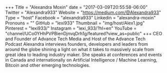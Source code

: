 +++
Title = "Alexandra Moxin"
date = "2017-03-09T20:55:58-06:00"
Twitter = "Alexandra933"
Website = "https://medium.com/@Alexandra933"
Type = "host"
Facebook = "alexandra933"
Linkedin = "alexandra-moxin"
Pronouns = ""
GitHub = "lexi933"
Thumbnail = "img/host/Alex1.jpg"
Pinterest = "lexi933/"
Instagram = "lexi_933/?hl=en"
YouTube = "channel/UCo0YHhPVPBienDjnvqDrh1g/featured?view_as=public"
+++
CEO and Founder of Advance Tech Media and Host of the Advance Tech Podcast Alexandra interviews founders, developers and leaders from around the globe shining a light on what it takes to massively scale from great idea to leading industry maker. She speaks at conferences and events in Canada and internationally on Artificial Intelligence / Machine Learning, Bitcoin and other emerging technologies.